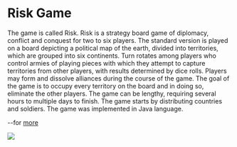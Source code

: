 # Risk Game

The game is called Risk. 
Risk is a strategy board game of diplomacy, conflict and conquest for two to six players. 
The standard version is played on a board depicting a political map of the earth, divided into territories, 
which are grouped into six continents. 
Turn rotates among players who control armies of playing pieces with which they attempt to capture territories from other players,
with results determined by dice rolls. Players may form and dissolve alliances during the course of the game. 
The goal of the game is to occupy every territory on the board and in doing so, eliminate the other players. 
The game can be lengthy, requiring several hours to multiple days to finish. The game starts by distributing countries and soldiers. 
The game was implemented in Java language. 

--for [more](https://github.com/MEDHAT-ALHADDAD/mips_sim/blob/master/CSE126-Project-Report.docx)

![](https://github.com/MEDHAT-ALHADDAD/Risk_Game_v.19__Java-unrefined-/blob/master/src/resources/in.jpg)
